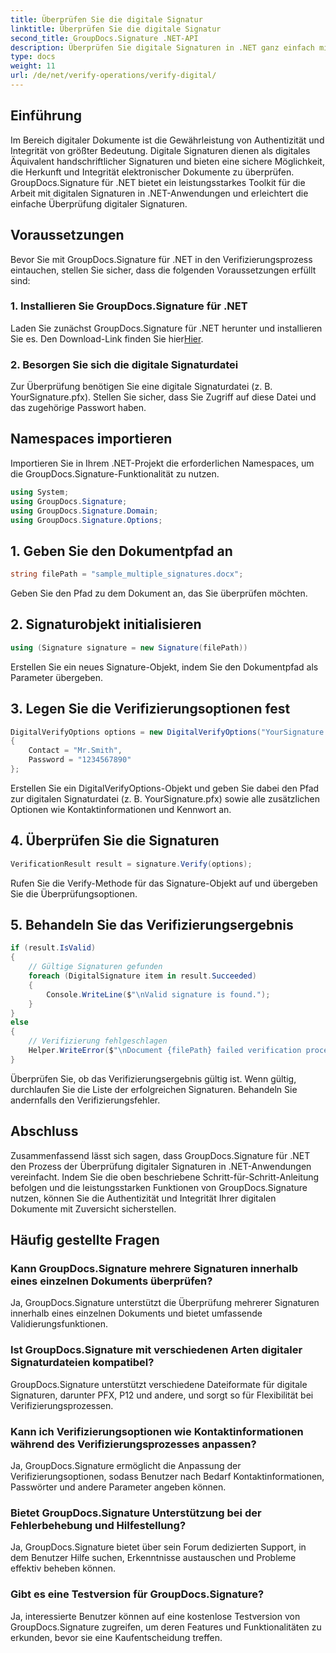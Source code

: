 ```yaml
---
title: Überprüfen Sie die digitale Signatur
linktitle: Überprüfen Sie die digitale Signatur
second_title: GroupDocs.Signature .NET-API
description: Überprüfen Sie digitale Signaturen in .NET ganz einfach mit GroupDocs.Signature. Stellen Sie mühelos die Authentizität und Integrität von Dokumenten sicher.
type: docs
weight: 11
url: /de/net/verify-operations/verify-digital/
---
```

## Einführung
Im Bereich digitaler Dokumente ist die Gewährleistung von Authentizität und Integrität von größter Bedeutung. Digitale Signaturen dienen als digitales Äquivalent handschriftlicher Signaturen und bieten eine sichere Möglichkeit, die Herkunft und Integrität elektronischer Dokumente zu überprüfen. GroupDocs.Signature für .NET bietet ein leistungsstarkes Toolkit für die Arbeit mit digitalen Signaturen in .NET-Anwendungen und erleichtert die einfache Überprüfung digitaler Signaturen.
## Voraussetzungen
Bevor Sie mit GroupDocs.Signature für .NET in den Verifizierungsprozess eintauchen, stellen Sie sicher, dass die folgenden Voraussetzungen erfüllt sind:
### 1. Installieren Sie GroupDocs.Signature für .NET
 Laden Sie zunächst GroupDocs.Signature für .NET herunter und installieren Sie es. Den Download-Link finden Sie hier[Hier](https://releases.groupdocs.com/signature/net/).
### 2. Besorgen Sie sich die digitale Signaturdatei
Zur Überprüfung benötigen Sie eine digitale Signaturdatei (z. B. YourSignature.pfx). Stellen Sie sicher, dass Sie Zugriff auf diese Datei und das zugehörige Passwort haben.

## Namespaces importieren
Importieren Sie in Ihrem .NET-Projekt die erforderlichen Namespaces, um die GroupDocs.Signature-Funktionalität zu nutzen.

```csharp
using System;
using GroupDocs.Signature;
using GroupDocs.Signature.Domain;
using GroupDocs.Signature.Options;
```
## 1. Geben Sie den Dokumentpfad an
```csharp
string filePath = "sample_multiple_signatures.docx";
```
Geben Sie den Pfad zu dem Dokument an, das Sie überprüfen möchten.
## 2. Signaturobjekt initialisieren
```csharp
using (Signature signature = new Signature(filePath))
```
Erstellen Sie ein neues Signature-Objekt, indem Sie den Dokumentpfad als Parameter übergeben.
## 3. Legen Sie die Verifizierungsoptionen fest
```csharp
DigitalVerifyOptions options = new DigitalVerifyOptions("YourSignature.pfx")
{
    Contact = "Mr.Smith",
    Password = "1234567890"
};
```
Erstellen Sie ein DigitalVerifyOptions-Objekt und geben Sie dabei den Pfad zur digitalen Signaturdatei (z. B. YourSignature.pfx) sowie alle zusätzlichen Optionen wie Kontaktinformationen und Kennwort an.
## 4. Überprüfen Sie die Signaturen
```csharp
VerificationResult result = signature.Verify(options);
```
Rufen Sie die Verify-Methode für das Signature-Objekt auf und übergeben Sie die Überprüfungsoptionen.
## 5. Behandeln Sie das Verifizierungsergebnis
```csharp
if (result.IsValid)
{
    // Gültige Signaturen gefunden
    foreach (DigitalSignature item in result.Succeeded)
    {
        Console.WriteLine($"\nValid signature is found.");
    }
}
else
{
    // Verifizierung fehlgeschlagen
    Helper.WriteError($"\nDocument {filePath} failed verification process.");
}
```
Überprüfen Sie, ob das Verifizierungsergebnis gültig ist. Wenn gültig, durchlaufen Sie die Liste der erfolgreichen Signaturen. Behandeln Sie andernfalls den Verifizierungsfehler.

## Abschluss
Zusammenfassend lässt sich sagen, dass GroupDocs.Signature für .NET den Prozess der Überprüfung digitaler Signaturen in .NET-Anwendungen vereinfacht. Indem Sie die oben beschriebene Schritt-für-Schritt-Anleitung befolgen und die leistungsstarken Funktionen von GroupDocs.Signature nutzen, können Sie die Authentizität und Integrität Ihrer digitalen Dokumente mit Zuversicht sicherstellen.
## Häufig gestellte Fragen
### Kann GroupDocs.Signature mehrere Signaturen innerhalb eines einzelnen Dokuments überprüfen?
Ja, GroupDocs.Signature unterstützt die Überprüfung mehrerer Signaturen innerhalb eines einzelnen Dokuments und bietet umfassende Validierungsfunktionen.
### Ist GroupDocs.Signature mit verschiedenen Arten digitaler Signaturdateien kompatibel?
GroupDocs.Signature unterstützt verschiedene Dateiformate für digitale Signaturen, darunter PFX, P12 und andere, und sorgt so für Flexibilität bei Verifizierungsprozessen.
### Kann ich Verifizierungsoptionen wie Kontaktinformationen während des Verifizierungsprozesses anpassen?
Ja, GroupDocs.Signature ermöglicht die Anpassung der Verifizierungsoptionen, sodass Benutzer nach Bedarf Kontaktinformationen, Passwörter und andere Parameter angeben können.
### Bietet GroupDocs.Signature Unterstützung bei der Fehlerbehebung und Hilfestellung?
Ja, GroupDocs.Signature bietet über sein Forum dedizierten Support, in dem Benutzer Hilfe suchen, Erkenntnisse austauschen und Probleme effektiv beheben können.
### Gibt es eine Testversion für GroupDocs.Signature?
Ja, interessierte Benutzer können auf eine kostenlose Testversion von GroupDocs.Signature zugreifen, um deren Features und Funktionalitäten zu erkunden, bevor sie eine Kaufentscheidung treffen.